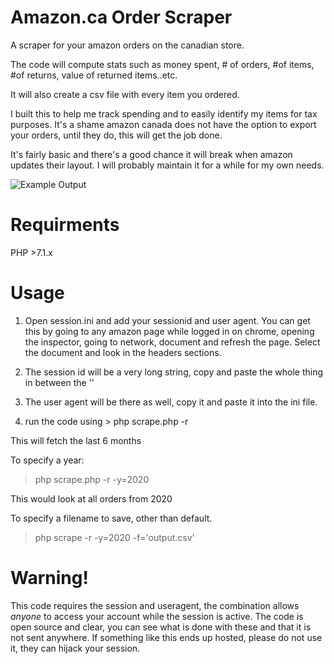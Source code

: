 # Amazon.ca Order Scraper
A scraper for your amazon orders on the canadian store.

The code will compute stats such as money spent, # of orders, #of items, #of returns, value of returned items..etc.

It will also create a csv file with every item you ordered.

I built this to help me track spending and to easily identify my items for tax purposes. It's a shame amazon canada does not have the option to export your orders, until they do, this will get the job done.

It's fairly basic and there's a good chance it will break when amazon updates their layout. I will probably maintain it for a while for my own needs.

![Example Output](https://i.ibb.co/C1v1y2b/amazon-scrape.png)

# Requirments

PHP >7.1.x

# Usage

1) Open session.ini and add your sessionid and user agent. You can get this by going to any amazon page while logged in on chrome, opening the inspector, going to network, document and refresh the page. Select the document and look in the headers sections.

2) The session id will be a very long string, copy and paste the whole thing in between the ''

3) The user agent will be there as well, copy it and paste it into the ini file.

4) run the code using > php scrape.php -r

This will fetch the last 6 months

To specify a year:

> php scrape.php -r -y=2020

This would look at all orders from 2020

To specify a filename to save, other than default.
 > php scrape -r -y=2020 -f='output.csv'

# Warning!

This code requires the session and useragent, the combination allows *anyone* to access your account while the session is active. The code is open source and clear, you can see what is done with these and that it is not sent anywhere. If something like this ends up hosted, please do not use it, they can hijack your session.
